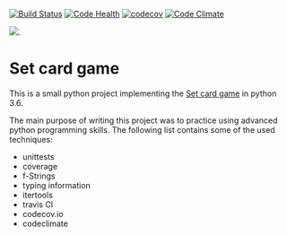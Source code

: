 [![Build Status](https://travis-ci.org/fkohlgrueber/set-game.svg?branch=master)](https://travis-ci.org/fkohlgrueber/set-game)
[![Code Health](https://landscape.io/github/fkohlgrueber/set-game/master/landscape.svg?style=flat)](https://landscape.io/github/fkohlgrueber/set-game/master)
[![codecov](https://codecov.io/gh/fkohlgrueber/set-game/branch/master/graph/badge.svg)](https://codecov.io/gh/fkohlgrueber/set-game)
[![Code Climate](https://codeclimate.com/github/fkohlgrueber/set-game/badges/gpa.svg)](https://codeclimate.com/github/fkohlgrueber/set-game)

[![](https://tokei.rs/b1/github/fkohlgrueber/matplotlib)](https://github.com/Aaronepower/tokei).
# Set card game

This is a small python project implementing the
 [Set card game](https://en.wikipedia.org/wiki/Set_(game))
 in python 3.6.

The main purpose of writing this project was to practice using advanced
 python programming skills. The following list contains some of the used techniques:

- unittests
- coverage
- f-Strings
- typing information
- itertools
- travis CI
- codecov.io
- codeclimate

